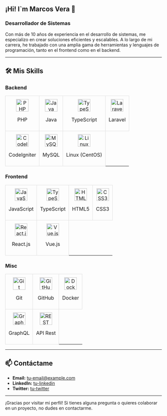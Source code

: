 ## <h2>¡Hi! I`m Marcos Vera 👋 </h2>

### Desarrollador de Sistemas

Con más de 10 años de experiencia en el desarrollo de sistemas, me especializo en crear soluciones eficientes y escalables. A lo largo de mi carrera, he trabajado con una amplia gama de herramientas y lenguajes de programación, tanto en el frontend como en el backend.

---

## 🛠️ Mis Skills

### Backend
<table>
  <tr>
    <td style="padding: 10px; border: 1px solid #ddd; text-align: center;">
      <a href="https://www.php.net/manual/es/"><img src="https://cdn.jsdelivr.net/gh/devicons/devicon/icons/php/php-original.svg" width="40" height="40" alt="PHP" /></a>
      <p>PHP</p>
    </td>
    <td style="padding: 10px; border: 1px solid #ddd; text-align: center;">
      <a href="https://docs.oracle.com/javase/8/docs/technotes/guides/language/index.html"><img src="https://cdn.jsdelivr.net/gh/devicons/devicon/icons/java/java-original.svg" width="40" height="40" alt="Java" /></a>
      <p>Java</p>
    </td>
    <td style="padding: 10px; border: 1px solid #ddd; text-align: center;">
      <a href="https://www.typescriptlang.org/docs/"><img src="https://cdn.jsdelivr.net/gh/devicons/devicon/icons/typescript/typescript-original.svg" width="40" height="40" alt="TypeScript" /></a>
      <p>TypeScript</p>
    </td>
    <td style="padding: 10px; border: 1px solid #ddd; text-align: center;">
      <a href="https://laravel.com/docs/8.x"><img src="https://cdn.jsdelivr.net/gh/devicons/devicon@latest/icons/laravel/laravel-original.svg" width="40" height="40" alt="Laravel" /></a>
      <p>Laravel</p>
    </td>
  </tr>
  <tr>
    <td style="padding: 10px; border: 1px solid #ddd; text-align: center;">
      <a href="https://codeigniter.com/user_guide/index.html"><img src="https://cdn.jsdelivr.net/gh/devicons/devicon/icons/codeigniter/codeigniter-plain.svg" width="40" height="40" alt="CodeIgniter" /></a>
      <p>CodeIgniter</p>
    </td>
    <td style="padding: 10px; border: 1px solid #ddd; text-align: center;">
      <a href="https://dev.mysql.com/doc/"><img src="https://cdn.jsdelivr.net/gh/devicons/devicon/icons/mysql/mysql-original.svg" width="40" height="40" alt="MySQL" /></a>
      <p>MySQL</p>
    </td>
    <td style="padding: 10px; border: 1px solid #ddd; text-align: center;">
      <a href="https://www.centos.org/docs/"><img src="https://cdn.jsdelivr.net/gh/devicons/devicon/icons/linux/linux-original.svg" width="40" height="40" alt="Linux" /></a>
      <p>Linux (CentOS)</p>
    </td>
  </tr>
</table>

### Frontend
<table>
  <tr>
    <td style="padding: 10px; border: 1px solid #ddd; text-align: center;">
      <a href="https://developer.mozilla.org/es/docs/Web/JavaScript"><img src="https://cdn.jsdelivr.net/gh/devicons/devicon/icons/javascript/javascript-original.svg" width="40" height="40" alt="JavaScript" /></a>
      <p>JavaScript</p>
    </td>
    <td style="padding: 10px; border: 1px solid #ddd; text-align: center;">
      <a href="https://www.typescriptlang.org/docs/"><img src="https://cdn.jsdelivr.net/gh/devicons/devicon/icons/typescript/typescript-original.svg" width="40" height="40" alt="TypeScript" /></a>
      <p>TypeScript</p>
    </td>
    <td style="padding: 10px; border: 1px solid #ddd; text-align: center;">
      <a href="https://developer.mozilla.org/es/docs/Web/Guide/HTML/HTML5"><img src="https://cdn.jsdelivr.net/gh/devicons/devicon/icons/html5/html5-original.svg" width="40" height="40" alt="HTML5" /></a>
      <p>HTML5</p>
    </td>
    <td style="padding: 10px; border: 1px solid #ddd; text-align: center;">
      <a href="https://developer.mozilla.org/es/docs/Web/CSS"><img src="https://cdn.jsdelivr.net/gh/devicons/devicon/icons/css3/css3-original.svg" width="40" height="40" alt="CSS3" /></a>
      <p>CSS3</p>
    </td>
  </tr>
  <tr>
    <td style="padding: 10px; border: 1px solid #ddd; text-align: center;">
      <a href="https://es.reactjs.org/docs/getting-started.html"><img src="https://cdn.jsdelivr.net/gh/devicons/devicon/icons/react/react-original.svg" width="40" height="40" alt="React.js" /></a>
      <p>React.js</p>
    </td>
    <td style="padding: 10px; border: 1px solid #ddd; text-align: center;">
      <a href="https://es.vuejs.org/v2/guide/"><img src="https://cdn.jsdelivr.net/gh/devicons/devicon/icons/vuejs/vuejs-original.svg" width="40" height="40" alt="Vue.js" /></a>
      <p>Vue.js</p>
    </td>
  </tr>
</table>

### Misc
<table>
  <tr>
    <td style="padding: 10px; border: 1px solid #ddd; text-align: center;">
      <a href="https://git-scm.com/doc"><img src="https://cdn.jsdelivr.net/gh/devicons/devicon/icons/git/git-original.svg" width="40" height="40" alt="Git" /></a>
      <p>Git</p>
    </td>
    <td style="padding: 10px; border: 1px solid #ddd; text-align: center;">
      <a href="https://docs.github.com/es"><img src="https://cdn.jsdelivr.net/gh/devicons/devicon/icons/github/github-original.svg" width="40" height="40" alt="GitHub" /></a>
      <p>GitHub</p>
    </td>
    <td style="padding: 10px; border: 1px solid #ddd; text-align: center;">
      <a href="https://docs.docker.com/"><img src="https://cdn.jsdelivr.net/gh/devicons/devicon/icons/docker/docker-original.svg" width="40" height="40" alt="Docker" /></a>
      <p>Docker</p>
    </td>
  </tr>
  <tr>
    <td style="padding: 10px; border: 1px solid #ddd; text-align: center;">
      <a href="https://graphql.org/learn/"><img src="https://cdn.jsdelivr.net/gh/devicons/devicon/icons/graphql/graphql-plain.svg" width="40" height="40" alt="GraphQL" /></a>
      <p>GraphQL</p>
    </td>
    <td style="padding: 10px; border: 1px solid #ddd; text-align: center;">
      <a href="https://developer.mozilla.org/es/docs/Glossary/REST"><img src="https://cdn.jsdelivr.net/gh/devicons/devicon/icons/rest/rest-original.svg" width="40" height="40" alt="REST API" /></a>
      <p>API Rest</p>
    </td>
  </tr>
</table>

---

## 📫 Contáctame

- **Email:** [tu-email@example.com](mailto:tu-email@example.com)
- **LinkedIn:** [tu-linkedin](https://www.linkedin.com/in/tu-linkedin/)
- **Twitter:** [tu-twitter](https://twitter.com/tu-twitter)

---

¡Gracias por visitar mi perfil! Si tienes alguna pregunta o quieres colaborar en un proyecto, no dudes en contactarme.


